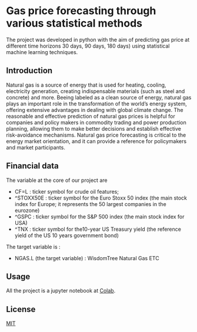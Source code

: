 # Gas price forecasting through various statistical methods


The project was developed in python with the aim of predicting gas price at different time horizons 30 days, 90 days, 180 days) using statistical machine learning techniques.

## Introduction 
Natural gas is a source of energy that is used for heating, cooling, electricity generation, creating indispensable materials (such as steel and concrete) and more.
Beeing labeled as a clean source of energy, natural gas plays an important role in the transformation of the world’s energy system, offering extensive advantages in dealing with global climate change.
The reasonable and effective prediction of natural gas prices is helpful for companies and policy makers in commodity trading and power production planning, allowing them to make better decisions and establish effective risk-avoidance mechanisms. Natural gas price forecasting is critical to the energy market orientation, and it can provide a reference for policymakers and market participants.

## Financial data
The variable at the core of our project are 
- CF=L : ticker symbol for crude oil features;
- ^STOXX50E : ticker symbol for the Euro Stoxx 50 index (the main stock index for Europe; it
represents the 50 largest companies in the eurozone)
- ^GSPC : ticker symbol for the S&P 500 index (the main stock index for USA)
- ^TNX : ticker symbol for the10-year US Treasury yield (the reference yield of the US 10 years
government bond)

The target variable is :
- NGAS.L (the target variable) : WisdomTree Natural Gas ETC

## Usage
All the project is a jupyter notebook at [Colab](https://colab.research.google.com/drive/13WjGlac0i8QyHM-EFTUTO4VZjkIjVIl2?usp=sharing).


## License

[MIT](https://choosealicense.com/licenses/mit/)
